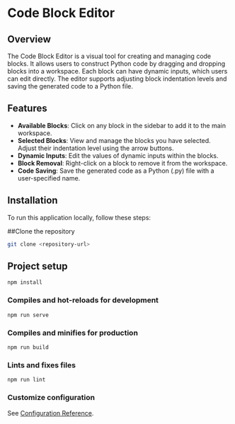 # Code Block Editor

## Overview

The Code Block Editor is a visual tool for creating and managing code blocks. It allows users to construct Python code by dragging and dropping blocks into a workspace. Each block can have dynamic inputs, which users can edit directly. The editor supports adjusting block indentation levels and saving the generated code to a Python file.

## Features

- **Available Blocks**: Click on any block in the sidebar to add it to the main workspace.
- **Selected Blocks**: View and manage the blocks you have selected. Adjust their indentation level using the arrow buttons.
- **Dynamic Inputs**: Edit the values of dynamic inputs within the blocks.
- **Block Removal**: Right-click on a block to remove it from the workspace.
- **Code Saving**: Save the generated code as a Python (.py) file with a user-specified name.

## Installation

To run this application locally, follow these steps:

##Clone the repository
```bash
git clone <repository-url>
```

## Project setup
```
npm install
```

### Compiles and hot-reloads for development
```
npm run serve
```

### Compiles and minifies for production
```
npm run build
```

### Lints and fixes files
```
npm run lint
```

### Customize configuration
See [Configuration Reference](https://cli.vuejs.org/config/).
